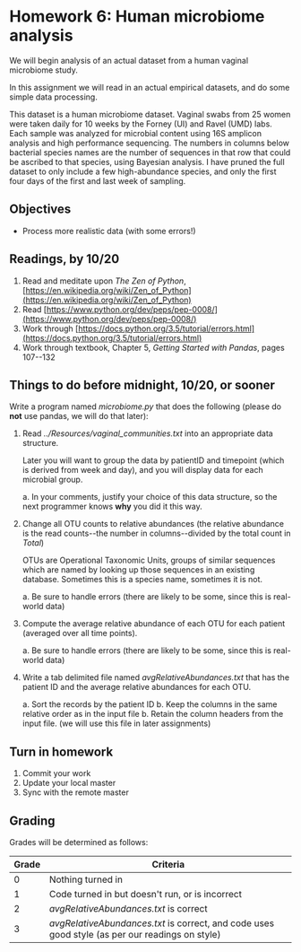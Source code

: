 # Homework 6: Human microbiome analysis
We will begin analysis of an actual dataset from a human vaginal microbiome study. 

In this assignment we will read in an actual empirical datasets,  and do some simple data processing. 

This dataset is a human microbiome dataset. Vaginal swabs from 25 women were taken daily for 10 weeks by the Forney (UI) and Ravel (UMD) labs. Each sample was analyzed for microbial content using 16S amplicon analysis and high performance sequencing. The numbers in columns below bacterial species names are the number of sequences in that row that could be ascribed to that species, using Bayesian analysis. I have pruned the full dataset to only include a few high-abundance species, and only the first four days of the first and last week of sampling.

## Objectives ##
* Process more realistic data (with some errors!)
## Readings, by 10/20 
1. Read and meditate upon *The Zen of Python*, [https://en.wikipedia.org/wiki/Zen_of_Python](https://en.wikipedia.org/wiki/Zen_of_Python)
2. Read [https://www.python.org/dev/peps/pep-0008/](https://www.python.org/dev/peps/pep-0008/)
2. Work through [https://docs.python.org/3.5/tutorial/errors.html](https://docs.python.org/3.5/tutorial/errors.html)
3. Work through textbook, Chapter 5, *Getting Started with Pandas*, pages 107--132
## Things to do before midnight, **10/20**, or sooner
Write a program named *microbiome.py* that does the following (please do **not** use pandas, we will do that later):

1. Read *../Resources/vaginal_communities.txt* into an appropriate data structure. 

	Later you will want to group the data by patientID and timepoint (which is derived from week and day), and you will display data for each microbial group. 

	a. In your comments, justify your choice of this data structure, so the next programmer knows **why** you did it this way.

2. Change all OTU counts to relative abundances (the relative abundance is the read counts--the number in columns--divided by the total count in *Total*)

	OTUs are Operational Taxonomic Units, groups of similar sequences which are named by looking up those sequences in an existing database. Sometimes this is a species name, sometimes it is not.

	a. Be sure to handle errors (there are likely to be some, since this is real-world data)
3. Compute the average relative abundance of each OTU for each patient (averaged over all time points).

	a. Be sure to handle errors (there are likely to be some, since this is real-world data)
4. Write a tab delimited file named *avgRelativeAbundances.txt* that has the patient ID and the average relative abundances for each OTU.

	a. Sort the records by the patient ID
	b. Keep the columns in the same relative order as in the input file
	b. Retain the column headers from the input file. (we will use this file in later assignments)
## Turn in homework

1. Commit your work
2. Update your local master
3. Sync with the remote master

## Grading
Grades will be determined as follows:

Grade | Criteria 
-------- | --------------
0          | Nothing turned in
1          | Code turned in but doesn't run, or is incorrect
2          | *avgRelativeAbundances.txt* is correct
3          | *avgRelativeAbundances.txt* is correct, and code uses good style (as per our readings on style)